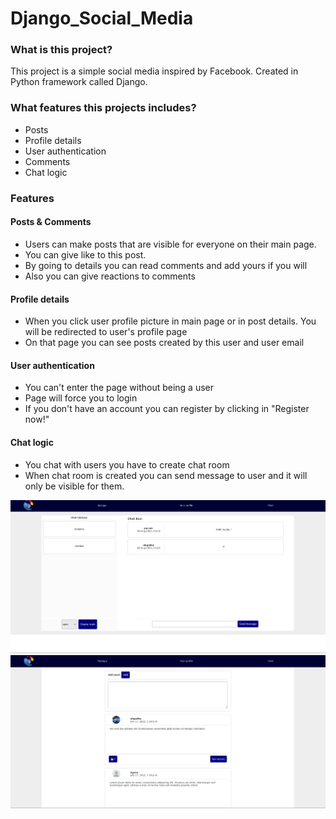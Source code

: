 # Django_Social_Media

### What is this project?

This project is a simple social media inspired by Facebook. Created in Python framework called Django.

### What features this projects includes?

- Posts
- Profile details
- User authentication
- Comments 
- Chat logic

### Features

#### Posts & Comments

- Users can make posts that are visible for everyone on their main page.
- You can give like to this post.
- By going to details you can read comments and add yours if you will
- Also you can give reactions to comments

#### Profile details 

- When you click user profile picture in main page or in post details. You will be redirected to user's profile page
- On that page you can see posts created by this user and user email

#### User authentication

- You can't enter the page without being a user
- Page will force you to login
- If you don't have an account you can register by clicking in "Register now!"

#### Chat logic

- You chat with users you have to create chat room
- When chat room is created you can send message to user and it will only be visible for them.

![scr1!](screenshots/scr1.png)
![scr2!](screenshots/scr2.png)